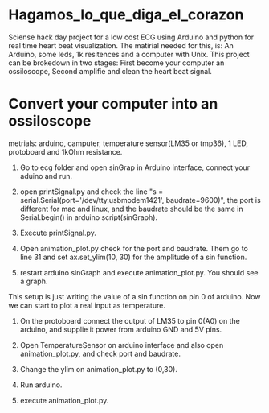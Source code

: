 # Hagamos_lo_que_diga_el_corazon
Sciense hack day project for a low cost ECG using Arduino and python for real time heart beat visualization.
The matirial needed for this, is: An Arduino, some leds, 1k resitences and a computer with Unix. This project can be brokedown in two stages: First become your computer an ossiloscope, Second amplifie and clean the heart beat signal.  

# Convert your computer into an ossiloscope



metrials: arduino, camputer, temperature sensor(LM35 or tmp36), 1 LED, protoboard and 1kOhm resistance.

1) Go to ecg folder and open sinGrap in Arduino interface, connect your aduino and run. 

2) open printSignal.py and check the line "s = serial.Serial(port='/dev/tty.usbmodem1421', baudrate=9600)", the port is different for mac and linux, and the baudrate should be the same in Serial.begin() in arduino script(sinGraph).

3) Execute printSignal.py.

4) Open animation_plot.py check for the port and baudrate. Them go to line 31 and set ax.set_ylim(10, 30) for the amplitude of a sin function.

5) restart arduino sinGraph and execute animation_plot.py. You should see a graph.

This setup is just writing the value of a sin function on pin 0 of arduino. Now we can start to plot a real input as temperature.

1) On the protoboard connect the output of LM35 to pin 0(A0) on the arduino, and supplie it power from arduino GND and 5V pins.

2) Open TemperatureSensor on arduino interface and also open animation_plot.py, and check port and baudrate.

3) Change the ylim on animation_plot.py to (0,30).

4) Run arduino.

5) execute animation_plot.py.
